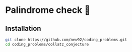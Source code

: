 # Palindrome check 🤖

## Installation

```bash
git clone https://github.com/new92/coding_problems.git
cd coding_problems/collatz_conjecture
```
